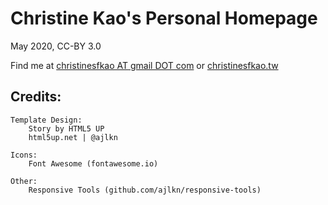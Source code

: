 # Christine Kao's Personal Homepage
May 2020, CC-BY 3.0

Find me at [christinesfkao AT gmail DOT com](mailto:christinesfkao@gmail.com)
or [christinesfkao.tw](http://christinesfkao.tw)

## Credits:

	Template Design:
		Story by HTML5 UP
		html5up.net | @ajlkn

	Icons:
		Font Awesome (fontawesome.io)

	Other:
		Responsive Tools (github.com/ajlkn/responsive-tools)